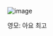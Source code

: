 ![image](https://www.apple.com/newsroom/images/live-action/wwdc-2023/Apple-WWDC23-hero_big.jpg.slideshow-xlarge_2x.jpg)

영모: 아요 최고
